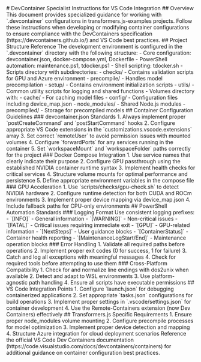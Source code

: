 <!-- INSTR_ID::HEADER --># DevContainer Specialist Instructions for VS Code Integration

<!-- INSTR_ID::OVERVIEW_SECTION -->## Overview

<!-- INSTR_FIELD::OVERVIEW_DESC -->This document provides specialized guidance for working with `.devcontainer` configurations in transformers.js-examples projects. Follow these instructions when developing or modifying container configurations to ensure compliance with the DevContainers specification (https://devcontainers.github.io/) and VS Code best practices.

<!-- INSTR_ID::PROJECT_STRUCTURE_SECTION -->## Project Structure Reference

<!-- INSTR_FIELD::PROJECT_STRUCTURE_INTRO -->The development environment is configured in the `.devcontainer` directory with the following structure:

<!-- INSTR_ITEM::STRUCTURE_CORE -->- Core configuration: devcontainer.json, docker-compose.yml, Dockerfile
<!-- INSTR_ITEM::STRUCTURE_PS -->- PowerShell automation: maintenance.ps1, tdocker.ps1
<!-- INSTR_ITEM::STRUCTURE_SH -->- Shell scripting: tdocker.sh
<!-- INSTR_ITEM::STRUCTURE_SCRIPTS -->- Scripts directory with subdirectories:
<!-- INSTR_ITEM::STRUCTURE_SCRIPTS_CHECKS -->- checks/ - Contains validation scripts for GPU and Azure environment
<!-- INSTR_ITEM::STRUCTURE_SCRIPTS_PRECOMPILE -->- precompile/ - Handles model precompilation
<!-- INSTR_ITEM::STRUCTURE_SCRIPTS_SETUP -->- setup/ - Contains environment initialization scripts
<!-- INSTR_ITEM::STRUCTURE_SCRIPTS_UTILS -->- utils/ - Common utility scripts for logging and shared functions
<!-- INSTR_ITEM::STRUCTURE_VOLUMES -->- Volumes directory with:
<!-- INSTR_ITEM::STRUCTURE_VOLUMES_CACHE -->- cache/ - For caching model files
<!-- INSTR_ITEM::STRUCTURE_VOLUMES_CONFIG -->- config/ - Configuration files including device_map.json
<!-- INSTR_ITEM::STRUCTURE_VOLUMES_NODE -->- node_modules/ - Shared Node.js modules
<!-- INSTR_ITEM::STRUCTURE_VOLUMES_PRECOMPILED -->- precompiled/ - Storage for precompiled models

<!-- INSTR_ID::CONTAINER_CONFIG_GUIDELINES_SECTION -->## Container Configuration Guidelines

<!-- INSTR_ID::DEVCONTAINER_JSON_SECTION -->### devcontainer.json Standards

<!-- INSTR_ITEM::JSON_HOOKS -->1. Always implement proper `postCreateCommand` and `postStartCommand` hooks
<!-- INSTR_ITEM::JSON_EXTENSIONS -->2. Configure appropriate VS Code extensions in the `customizations.vscode.extensions` array
<!-- INSTR_ITEM::JSON_REMOTE_USER -->3. Set correct `remoteUser` to avoid permission issues with mounted volumes
<!-- INSTR_ITEM::JSON_FORWARD_PORTS -->4. Configure `forwardPorts` for any services running in the container
<!-- INSTR_ITEM::JSON_WORKSPACE -->5. Set `workspaceMount` and `workspaceFolder` paths correctly for the project

<!-- INSTR_ID::DOCKER_COMPOSE_SECTION -->### Docker Compose Integration

<!-- INSTR_ITEM::COMPOSE_SERVICE_NAMES -->1. Use service names that clearly indicate their purpose
<!-- INSTR_ITEM::COMPOSE_GPU -->2. Configure GPU passthrough using the established NVIDIA container runtime syntax
<!-- INSTR_ITEM::COMPOSE_HEALTHCHECKS -->3. Implement health checks for critical services
<!-- INSTR_ITEM::COMPOSE_VOLUMES -->4. Structure volume mounts for optimal performance and persistence
<!-- INSTR_ITEM::COMPOSE_ENV_VARS -->5. Define appropriate environment variables in the compose file

<!-- INSTR_ID::GPU_ACCELERATION_SECTION -->### GPU Acceleration

<!-- INSTR_ITEM::GPU_CHECK_SCRIPT -->1. Use `scripts/checks/gpu-check.sh` to detect NVIDIA hardware
<!-- INSTR_ITEM::GPU_RUNTIME_DETECT -->2. Configure runtime detection for both CUDA and ROCm environments
<!-- INSTR_ITEM::GPU_DEVICE_MAP -->3. Implement proper device mapping via device_map.json
<!-- INSTR_ITEM::GPU_CPU_FALLBACK -->4. Include fallback paths for CPU-only environments

<!-- INSTR_ID::POWERSHELL_AUTOMATION_SECTION -->## PowerShell Automation Standards

<!-- INSTR_ID::LOGGING_FORMAT_SECTION -->### Logging Format

<!-- INSTR_FIELD::LOGGING_INTRO -->Use consistent logging prefixes:

<!-- INSTR_ITEM::LOG_INFO -->- `[INFO]` - General information
<!-- INSTR_ITEM::LOG_WARNING -->- `[WARNING]` - Non-critical issues
<!-- INSTR_ITEM::LOG_FATAL -->- `[FATAL]` - Critical issues requiring immediate exit
<!-- INSTR_ITEM::LOG_GPU -->- `[GPU]` - GPU-related information
<!-- INSTR_ITEM::LOG_NEXTSTEPS -->- `[NextSteps]` - User guidance blocks
<!-- INSTR_ITEM::LOG_CONTAINERSTATUS -->- `[ContainerStatus]` - Container health reporting
<!-- INSTR_ITEM::LOG_MAINTENANCE -->- `[MaintenanceLogStart/End]` - Maintenance operation blocks

<!-- INSTR_ID::ERROR_HANDLING_SECTION -->### Error Handling

<!-- INSTR_ITEM::ERR_VALIDATE_PATHS -->1. Validate all required paths before operations
<!-- INSTR_ITEM::ERR_EXIT_CODES -->2. Implement proper exit codes (0 for success, 1 for failure)
<!-- INSTR_ITEM::ERR_LOG_EXCEPTIONS -->3. Catch and log all exceptions with meaningful messages
<!-- INSTR_ITEM::ERR_CHECK_TOOLS -->4. Check for required tools before attempting to use them

<!-- INSTR_ID::CROSS_PLATFORM_SECTION -->### Cross-Platform Compatibility

<!-- INSTR_ITEM::XPLAT_LINE_ENDINGS -->1. Check for and normalize line endings with dos2unix when available
<!-- INSTR_ITEM::XPLAT_WSL -->2. Detect and adapt to WSL environments
<!-- INSTR_ITEM::XPLAT_PATHS -->3. Use platform-agnostic path handling
<!-- INSTR_ITEM::XPLAT_PERMISSIONS -->4. Ensure all scripts have executable permissions

<!-- INSTR_ID::VSCODE_INTEGRATION_SECTION -->## VS Code Integration Points

<!-- INSTR_ITEM::VSCODE_LAUNCH -->1. Configure `launch.json` for debugging containerized applications
<!-- INSTR_ITEM::VSCODE_TASKS -->2. Set appropriate `tasks.json` configurations for build operations
<!-- INSTR_ITEM::VSCODE_SETTINGS -->3. Implement proper settings in `.vscode/settings.json` for container development
<!-- INSTR_ITEM::VSCODE_EXTENSION -->4. Use the Remote-Containers extension (now Dev Containers) effectively

<!-- INSTR_ID::TRANSFORMERSJS_REQ_SECTION -->## Transformers.js Specific Requirements

<!-- INSTR_ITEM::TRANSJS_NODE_MODULES -->1. Ensure proper node_modules volume mounting
<!-- INSTR_ITEM::TRANSJS_PRECOMPILE -->2. Configure precompile processes for model optimization
<!-- INSTR_ITEM::TRANSJS_DEVICE_DETECT -->3. Implement proper device detection and mapping
<!-- INSTR_ITEM::TRANSJS_AZURE -->4. Structure Azure integration for cloud deployment scenarios

<!-- INSTR_ID::FOOTER -->
<!-- INSTR_FIELD::FOOTER_REF -->Reference the official VS Code Dev Containers documentation (https://code.visualstudio.com/docs/devcontainers/containers) for additional guidance on container configuration best practices.
<!-- SchemaVersion: 1.0.0 -->
<!-- InstructionSetID: task_dev_instructions -->
